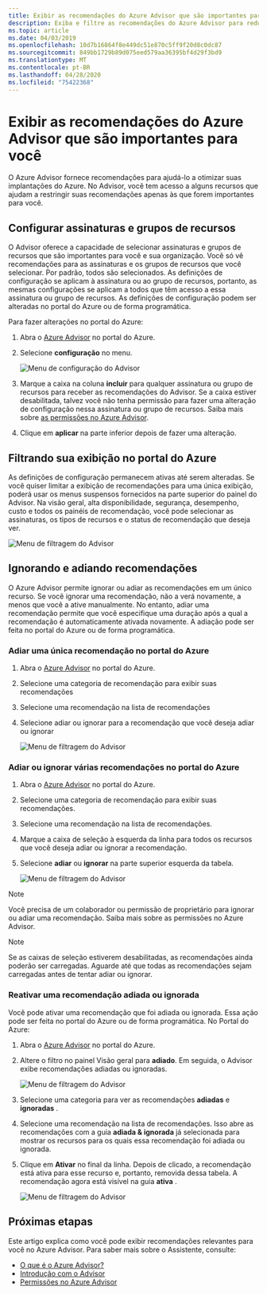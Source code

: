 ```yaml
---
title: Exibir as recomendações do Azure Advisor que são importantes para você
description: Exiba e filtre as recomendações do Azure Advisor para reduzir o ruído.
ms.topic: article
ms.date: 04/03/2019
ms.openlocfilehash: 10d7b16864f8e449dc51e870c5ff9f20d8c0dc87
ms.sourcegitcommit: 849bb1729b89d075eed579aa36395bf4d29f3bd9
ms.translationtype: MT
ms.contentlocale: pt-BR
ms.lasthandoff: 04/28/2020
ms.locfileid: "75422368"
---
```

# <a name="view-azure-advisor-recommendations-that-matter-to-you"></a>Exibir as recomendações do Azure Advisor que são importantes para você

O Azure Advisor fornece recomendações para ajudá-lo a otimizar suas implantações do Azure. No Advisor, você tem acesso a alguns recursos que ajudam a restringir suas recomendações apenas às que forem importantes para você.

## <a name="configure-subscriptions-and-resource-groups"></a>Configurar assinaturas e grupos de recursos

O Advisor oferece a capacidade de selecionar assinaturas e grupos de recursos que são importantes para você e sua organização. Você só vê recomendações para as assinaturas e os grupos de recursos que você selecionar. Por padrão, todos são selecionados. As definições de configuração se aplicam à assinatura ou ao grupo de recursos, portanto, as mesmas configurações se aplicam a todos que têm acesso a essa assinatura ou grupo de recursos. As definições de configuração podem ser alteradas no portal do Azure ou de forma programática.

Para fazer alterações no portal do Azure:

1. Abra o [Azure Advisor](https://aka.ms/azureadvisordashboard) no portal do Azure.

1. Selecione **configuração** no menu.

   ![Menu de configuração do Advisor](./media/view-recommendations/configuration.png)

1. Marque a caixa na coluna **incluir** para qualquer assinatura ou grupo de recursos para receber as recomendações do Advisor. Se a caixa estiver desabilitada, talvez você não tenha permissão para fazer uma alteração de configuração nessa assinatura ou grupo de recursos. Saiba mais sobre [as permissões no Azure Advisor](permissions.md).

1. Clique em **aplicar** na parte inferior depois de fazer uma alteração.

## <a name="filtering-your-view-in-the-azure-portal"></a>Filtrando sua exibição no portal do Azure

As definições de configuração permanecem ativas até serem alteradas. Se você quiser limitar a exibição de recomendações para uma única exibição, poderá usar os menus suspensos fornecidos na parte superior do painel do Advisor. Na visão geral, alta disponibilidade, segurança, desempenho, custo e todos os painéis de recomendação, você pode selecionar as assinaturas, os tipos de recursos e o status de recomendação que deseja ver.

   ![Menu de filtragem do Advisor](./media/view-recommendations/filtering.png)

## <a name="dismissing-and-postponing-recommendations"></a>Ignorando e adiando recomendações

O Azure Advisor permite ignorar ou adiar as recomendações em um único recurso. Se você ignorar uma recomendação, não a verá novamente, a menos que você a ative manualmente. No entanto, adiar uma recomendação permite que você especifique uma duração após a qual a recomendação é automaticamente ativada novamente. A adiação pode ser feita no portal do Azure ou de forma programática.

### <a name="postpone-a-single-recommendation-in-the-azure-portal"></a>Adiar uma única recomendação no portal do Azure 

1. Abra o [Azure Advisor](https://aka.ms/azureadvisordashboard) no portal do Azure.
1. Selecione uma categoria de recomendação para exibir suas recomendações
1. Selecione uma recomendação na lista de recomendações
1. Selecione adiar ou ignorar para a recomendação que você deseja adiar ou ignorar

     ![Menu de filtragem do Advisor](./media/view-recommendations/postpone-dismiss.png)

### <a name="postpone-or-dismiss-a-multiple-recommendations-in-the-azure-portal"></a>Adiar ou ignorar várias recomendações no portal do Azure

1. Abra o [Azure Advisor](https://aka.ms/azureadvisordashboard) no portal do Azure.
1. Selecione uma categoria de recomendação para exibir suas recomendações.
1. Selecione uma recomendação na lista de recomendações.
1. Marque a caixa de seleção à esquerda da linha para todos os recursos que você deseja adiar ou ignorar a recomendação.
1. Selecione **adiar** ou **ignorar** na parte superior esquerda da tabela.

     ![Menu de filtragem do Advisor](./media/view-recommendations/postpone-dismiss-multiple.png)

> [!NOTE]
> Você precisa de um colaborador ou permissão de proprietário para ignorar ou adiar uma recomendação. Saiba mais sobre as permissões no Azure Advisor.

> [!NOTE]
> Se as caixas de seleção estiverem desabilitadas, as recomendações ainda poderão ser carregadas. Aguarde até que todas as recomendações sejam carregadas antes de tentar adiar ou ignorar.

### <a name="reactivate-a-postponed-or-dismissed-recommendation"></a>Reativar uma recomendação adiada ou ignorada

Você pode ativar uma recomendação que foi adiada ou ignorada. Essa ação pode ser feita no portal do Azure ou de forma programática. No Portal do Azure:

1. Abra o [Azure Advisor](https://aka.ms/azureadvisordashboard) no portal do Azure.

1. Altere o filtro no painel Visão geral para **adiado**. Em seguida, o Advisor exibe recomendações adiadas ou ignoradas.

    ![Menu de filtragem do Advisor](./media/view-recommendations/activate-postponed.png)

1. Selecione uma categoria para ver as recomendações **adiadas** e **ignoradas** .

1. Selecione uma recomendação na lista de recomendações. Isso abre as recomendações com a guia **adiada & ignorada** já selecionada para mostrar os recursos para os quais essa recomendação foi adiada ou ignorada.

1. Clique em **Ativar** no final da linha. Depois de clicado, a recomendação está ativa para esse recurso e, portanto, removida dessa tabela. A recomendação agora está visível na guia **ativa** .
 
     ![Menu de filtragem do Advisor](./media/view-recommendations/activate-postponed-2.png)

## <a name="next-steps"></a>Próximas etapas

Este artigo explica como você pode exibir recomendações relevantes para você no Azure Advisor. Para saber mais sobre o Assistente, consulte: 

- [O que é o Azure Advisor?](advisor-overview.md)
- [Introdução com o Advisor](advisor-get-started.md)
- [Permissões no Azure Advisor](permissions.md)



